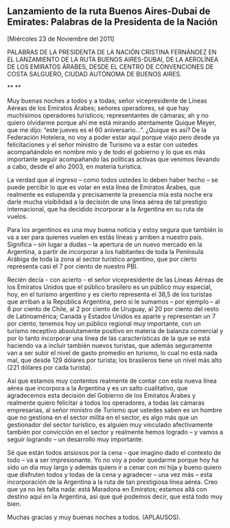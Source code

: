 Lanzamiento de la ruta Buenos Aires-Dubai de Emirates: Palabras de la Presidenta de la Nación
---------------------------------------------------------------------------------------------

[Miércoles 23 de Noviembre del 2011]

PALABRAS DE LA PRESIDENTA DE LA NACIÓN CRISTINA FERNÁNDEZ EN EL
LANZAMIENTO DE LA RUTA BUENOS AIRES-DUBAI, DE LA AEROLÍNEA DE LOS
EMIRATOS ÁRABES, DESDE EL CENTRO DE CONVENCIONES DE COSTA SALGUERO,
CIUDAD AUTÓNOMA DE BUENOS AIRES.

** **

Muy buenas noches a todos y a todas; señor vicepresidente de Líneas
Aéreas de los Emiratos Árabes; señores operadores, sé que hay muchísimos
operadores turísticos; representantes de cámaras; ah y no quiero
olvidarme porque ahí me está mirando atentamente Quique Meyer, que me
dijo: “este jueves es el 60 aniversario…”. ¿Quique es así? De la
Federación Hotelera, no voy a poder estar aquí porque viajo pero desde
ya felicitaciones y el señor ministro de Turismo va a estar con ustedes
acompañándolo en nombre mío y de todo el gobierno y lo que es más
importante seguir acompañando las políticas activas que venimos llevando
a cabo, desde el año 2003, en materia turística.

La verdad que al ingreso – como todos ustedes lo deben haber hecho – se
puede percibir lo que es volar en esta línea de Emiratos Árabes, que
realmente es estupenda y precisamente la presencia mía esta noche era
darle mucha visibilidad a la decisión de una línea aérea de tal
prestigio internacional, que ha decidido incorporar a la Argentina en su
ruta de vuelos.

Para los argentinos es una muy buena noticia y estoy segura que también
lo va a ser para quienes vuelen en estás líneas y arriben a nuestro
país. Significa – sin lugar a dudas – la apertura de un nuevo mercado en
la Argentina, a partir de incorporar a los habitantes de toda la
Península Arábiga de toda la zona al sector turístico argentino, que por
cierto representa casi el 7 por ciento de nuestro PBI.

Recién decía - con acierto - el señor vicepresidente de las Líneas
Aéreas de los Emiratos Unidos que el público brasilero es un público muy
especial, hoy, en el turismo argentino y es cierto representa el 38,5 de
los turistas que arriban a la República Argentina, pero si le sumamos –
por ejemplo – al 8 por ciento de Chile, al 2 por ciento de Uruguay, al
20 por ciento del resto de Latinoamérica; Canadá y Estados Unidos es
aparte y representan un 7 por ciento, tenemos hoy un público regional
muy importante, con un turismo receptivo absolutamente positivo en
materia de balanza comercial y por lo tanto incorporar una línea de las
características de la que se está haciendo va a incluir también nuevos
turistas, que además seguramente van a ser subir el nivel de gasto
promedio en turismo, lo cual no está nada mal, que desde 129 dólares por
turista; los brasileros tiene un nivel más alto (221 dólares por cada
turista).

Así que estamos muy contentos realmente de contar con esta nueva línea
aérea que incorpora a la Argentina y es un salto cualitativo, que
agradecemos esta decisión del Gobierno de los Emiratos Árabes y
realmente quiero felicitar a todos los operadores, a todas las cámaras
empresarias, al señor ministro de Turismo que ustedes saben es un hombre
que no gestiona en el sector milita en el sector, es algo más que un
gestionador del sector turístico, es alguien muy vinculado afectivamente
también por convicción en el sector y realmente hemos logrado – y vamos
a seguir logrando – un desarrollo muy importante.

Sé que están todos ansiosos por la cena - que imagino dado el contexto
de todo – va a ser impresionante. Yo no voy a poder quedarme porque hoy
ha sido un día muy largo y además quiero ir a cenar con mi hija y bueno
quiero que disfruten todos y todas de la cena y agradecer – una vez más
– esta incorporación de la Argentina a la ruta de tan prestigiosa línea
aérea. Creo que ya no les falta nada: está Maradona en Emiratos; estamos
allá con destino aquí en la Argentina, así que qué podemos decir, que
está todo muy bien.

Muchas gracias y muy buenas noches a todos. (APLAUSOS).    
